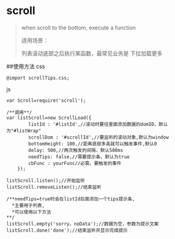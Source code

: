 # scroll
> when scroll to the bottom, execute a function
> 
> 适用场景：
> 
> 列表滚动底部之后执行某函数，最常见业务是 下拉加载更多


##使用方法
css

	@import scrollTips.css;

js

	var Scroll=require('scroll');

	/**调用**/
	var listScroll=new ScrollLoad({
    		listId : '#listId',//滚动时要往里面添加数据的domID，默认为"#listWrap"
			scrollDom : '#scrollId',//要监听的滚动对象,默认为window
			bottomHeight: 100,//距离底部多高就可以触发事件,默认0
			delay: 500,//两次触发的间隔，默认500ms
			needTips: false,//需要提示条，默认为true
			cbFunc : yourFunc//必需，要触发的事件
		});

	listScroll.listen();//开始监听
	listScroll.removeListen();//结束监听

	/**needTips=true时会在listId后面添加一个tips提示条,
	  *主要用于列表,
	  *可以使用以下方法
    **/
	listScroll.empty('sorry，noData');//数据为空，参数为提示文案
	listScroll.done('done');//结束监听并显示完成提示
	



